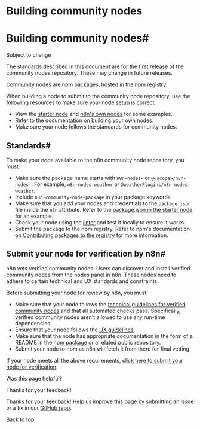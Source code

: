 # Building community nodes

[ ](https://github.com/n8n-io/n8n-docs/edit/main/docs/integrations/community-nodes/build-community-nodes.md "Edit this page")

# Building community nodes#

Subject to change

The standards described in this document are for the first release of the community nodes repository. These may change in future releases.

Community nodes are npm packages, hosted in the npm registry.

When building a node to submit to the community node repository, use the following resources to make sure your node setup is correct:

  * View the [starter node](https://github.com/n8n-io/n8n-nodes-starter) and [n8n's own nodes](https://github.com/n8n-io/n8n/tree/master/packages/nodes-base/nodes) for some examples.
  * Refer to the documentation on [building your own nodes](../../creating-nodes/overview/).
  * Make sure your node follows the standards for community nodes.



## Standards#

To make your node available to the n8n community node repository, you must:

  * Make sure the package name starts with `n8n-nodes-` or `@<scope>/n8n-nodes-`. For example, `n8n-nodes-weather` or `@weatherPlugins/n8n-nodes-weather`.
  * Include `n8n-community-node-package` in your package keywords.
  * Make sure that you add your nodes and credentials to the `package.json` file inside the `n8n` attribute. Refer to the [package.json in the starter node](https://github.com/n8n-io/n8n-nodes-starter/blob/master/package.json) for an example.
  * Check your node using the [linter](../../creating-nodes/test/node-linter/) and test it locally to ensure it works.
  * Submit the package to the npm registry. Refer to npm's documentation on [Contributing packages to the registry](https://docs.npmjs.com/packages-and-modules/contributing-packages-to-the-registry) for more information.



## Submit your node for verification by n8n#

n8n vets verified community nodes. Users can discover and install verified community nodes from the nodes panel in n8n. These nodes need to adhere to certain technical and UX standards and constraints.

Before submitting your node for review by n8n, you must:

  * Make sure that your node follows the [technical guidelines for verified community nodes](../../creating-nodes/build/reference/verification-guidelines/) and that all automated checks pass. Specifically, verified community nodes aren't allowed to use any run-time dependencies.
  * Ensure that your node follows the [UX guidelines](../../creating-nodes/build/reference/ux-guidelines/).
  * Make sure that the node has appropriate documentation in the form of a README in the [npm package](https://docs.npmjs.com/about-package-readme-files) or a related public repository.
  * Submit your node to npm as n8n will fetch it from there for final vetting.



If your node meets all the above requirements, [click here to submit your node for verification](https://internal.users.n8n.cloud/form/f0ff9304-f34a-420e-99da-6103a2f8ac5b).

Was this page helpful? 

Thanks for your feedback! 

Thanks for your feedback! Help us improve this page by submitting an issue or a fix in our [GitHub repo](https://github.com/n8n-io/n8n-docs). 

Back to top 
